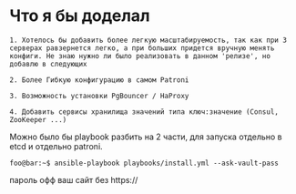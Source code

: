 # Что я бы доделал
	1. Хотелось бы добавить более легкую масштабируемость, так как при 3 серверах равзернется легко, а при больших придется вручную менять конфиги. Не знаю нужно ли было реализовать в данном 'релизе', но добавлю в следующих
    
    2. Более Гибкую конфигурацию в самом Patroni

    3. Возможность установки PgBouncer / HaProxy 
    
    4. Добавить сервисы хранилища значений типа ключ:значение (Consul, ZooKeeper ...)
    
Можно было бы playbook разбить на 2 части, для запуска отдельно в etcd и отдельно patroni.

```console
foo@bar:~$ ansible-playbook playbooks/install.yml --ask-vault-pass 
```
пароль офф ваш сайт без https://
